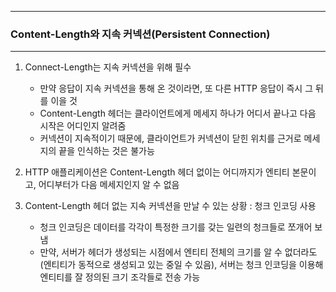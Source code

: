 -----
### Content-Length와 지속 커넥션(Persistent Connection)
-----
1. Connect-Length는 지속 커넥션을 위해 필수
   - 만약 응답이 지속 커넥션을 통해 온 것이라면, 또 다른 HTTP 응답이 즉시 그 뒤를 이을 것
   - Content-Length 헤더는 클라이언트에게 메세지 하나가 어디서 끝나고 다음 시작은 어디인지 알려줌
   - 커넥션이 지속적이기 때문에, 클라이언트가 커넥션이 닫힌 위치를 근거로 메세지의 끝을 인식하는 것은 불가능

2. HTTP 애플리케이션은 Content-Length 헤더 없이는 어디까지가 엔티티 본문이고, 어디부터가 다음 메세지인지 알 수 없음
3. Content-Length 헤더 없는 지속 커넥션을 만날 수 있는 상황 : 청크 인코딩 사용
   - 청크 인코딩은 데이터를 각각이 특정한 크기를 갖는 일련의 청크들로 쪼개어 보냄
   - 만약, 서버가 헤더가 생성되는 시점에서 엔티티 전체의 크기를 알 수 없더라도(엔티티가 동적으로 생성되고 있는 중일 수 있음), 서버는 청크 인코딩을 이용해 엔티티를 잘 정의된 크기 조각들로 전송 가능
     
